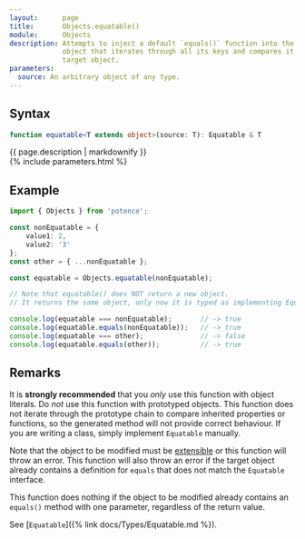 ```yaml
---
layout:      page
title:       Objects.equatable()
module:      Objects
description: Attempts to inject a default `equals()` function into the specified
             object that iterates through all its keys and compares it with the
             target object.
parameters:
  source: An arbitrary object of any type.
---
```

## Syntax

```ts
function equatable<T extends object>(source: T): Equatable & T
```

<div class="description">{{ page.description | markdownify }}</div>
{% include parameters.html %}

## Example

```ts
import { Objects } from 'potence';

const nonEquatable = {
    value1: 2,
    value2: '3'
};
const other = { ...nonEquatable };

const equatable = Objects.equatable(nonEquatable);

// Note that equatable() does NOT return a new object.
// It returns the same object, only now it is typed as implementing Equatable.

console.log(equatable === nonEquatable);       // -> true
console.log(equatable.equals(nonEquatable));   // -> true
console.log(equatable === other);              // -> false
console.log(equatable.equals(other));          // -> true
```

## Remarks

It is **strongly recommended** that you *only* use this function with object
literals. Do *not* use this function with prototyped objects. This function does
not iterate through the prototype chain to compare inherited properties or
functions, so the generated method will not provide correct behaviour. If you
are writing a class, simply implement `Equatable` manually.

Note that the object to be modified must be
[extensible](https://developer.mozilla.org/en-US/docs/Web/JavaScript/Reference/Global_Objects/Object/isExtensible)
or this function will throw an error. This function will also throw an error if
the target object already contains a definition for `equals` that does not match
the `Equatable` interface.

This function does nothing if the object to be modified already contains an
`equals()` method with one parameter, regardless of the return value.

See [`Equatable`]({% link docs/Types/Equatable.md %}).
